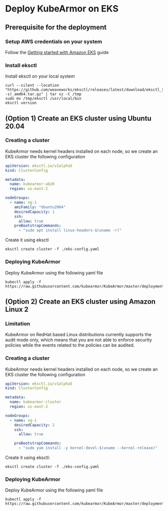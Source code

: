 # Deploy KubeArmor on EKS

## Prerequisite for the deployment

### Setup AWS credentials on your system
Follow the [Getting started with Amazon EKS](https://docs.aws.amazon.com/eks/latest/userguide/getting-started.html "Getting started with Amazon EKS") guide

### Install eksctl
Install eksctl on your local system
```
curl --silent --location "https://github.com/weaveworks/eksctl/releases/latest/download/eksctl_$(uname -s)_amd64.tar.gz" | tar xz -C /tmp
sudo mv /tmp/eksctl /usr/local/bin
eksctl version
```

## (Option 1) Create an EKS cluster using Ubuntu 20.04

### Creating a cluster
KubeArmor needs kernel headers installed on each node, so we create an EKS cluster the following configuration

```yaml
apiVersion: eksctl.io/v1alpha5
kind: ClusterConfig

metadata:
  name: kubearmor-ub20
  region: us-east-2

nodeGroups:
  - name: ng-1
    amiFamily: "Ubuntu2004"
    desiredCapacity: 1
    ssh:
      allow: true
    preBootstrapCommands:
      - "sudo apt install linux-headers-$(uname -r)"
```

Create it using eksctl

```
eksctl create cluster -f ./eks-config.yaml
```

### Deploying KubeArmor
Deploy KubeArmor using the following yaml file
```
kubectl apply -f https://raw.githubusercontent.com/kubearmor/KubeArmor/master/deployments/EKS/kubearmor.yaml
```

## (Option 2) Create an EKS cluster using Amazon Linux 2

### Limitation
KubeArmor on RedHat based Linux distributions currently supports the audit mode only, which means that you are not able to enforce security policies while the events related to the policies can be audited.

### Creating a cluster
KubeArmor needs kernel headers installed on each node, so we create an EKS cluster the following configuration

```yaml
apiVersion: eksctl.io/v1alpha5
kind: ClusterConfig

metadata:
  name: kubearmor-cluster
  region: us-east-2

nodeGroups:
  - name: ng-1
    desiredCapacity: 2
    ssh:
      allow: true

    preBootstrapCommands:
      - "sudo yum install -y kernel-devel-$(uname --kernel-release)"
```

Create it using eksctl:

```
eksctl create cluster -f ./eks-config.yaml
```

### Deploying KubeArmor
Deploy KubeArmor using the following yaml file
```
kubectl apply -f https://raw.githubusercontent.com/kubearmor/KubeArmor/master/deployments/EKS/kubearmor.yaml
```
